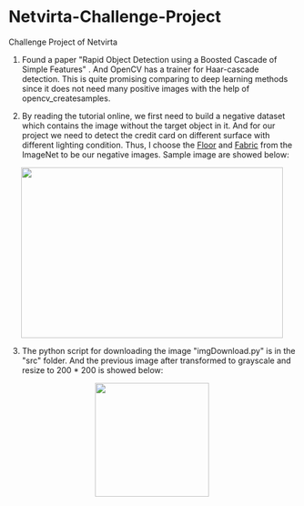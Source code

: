 # Netvirta-Challenge-Project
Challenge Project of Netvirta

1. Found a paper "Rapid Object Detection using a Boosted Cascade of Simple Features" . And OpenCV has a trainer for Haar-cascade detection. This is quite promising comparing to deep learning methods since it does not need many positive images with the help of opencv_createsamples.

2. By reading the tutorial online, we first need to build a negative dataset which contains the image without the target object  in it.  And for our project we need to detect the credit card on different surface with different lighting condition. Thus, I choose the [Floor](http://www.image-net.org/api/text/imagenet.synset.geturls?wnid=n03366823) and [Fabric](http://www.image-net.org/api/text/imagenet.synset.geturls?wnid=n03309808) from the ImageNet to be our negative images.  Sample image are showed below:

<p align="center">
  <img width="460" height="300" src="https://github.com/BMDroid/Netvirta-Challenge-Project/tree/master/resources/images/sampleFloor.jpg">
</p>

3. The python script for downloading the image "imgDownload.py" is in the "src" folder. And the previous image after transformed to grayscale and resize to 200 * 200 is showed below:
<p align="center">
  <img width="200" height="200" src="https://github.com/BMDroid/Netvirta-Challenge-Project/tree/master/resources/images/transformedFloor.jpg">
</p>
